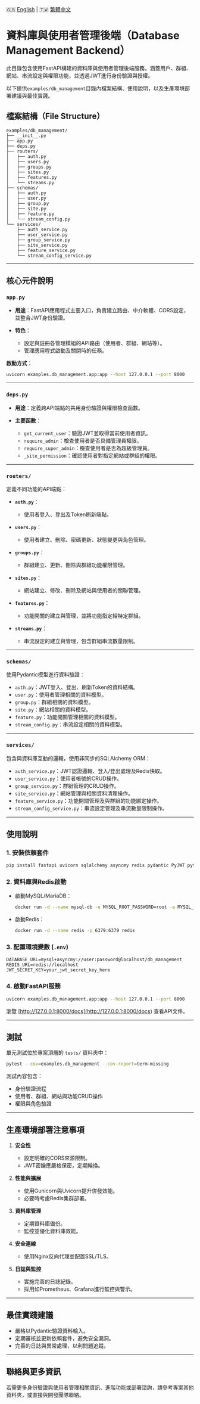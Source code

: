 
🇬🇧 [English](./README.md) | 🇹🇼 [繁體中文](./README-zh-tw.md)

# 資料庫與使用者管理後端（Database Management Backend）

此目錄包含使用FastAPI構建的資料庫與使用者管理後端服務，涵蓋用戶、群組、網站、串流設定與權限功能，並透過JWT進行身份驗證與授權。

以下提供`examples/db_management`目錄內檔案結構、使用說明，以及生產環境部署建議與最佳實踐。

## 檔案結構（File Structure）

```
examples/db_management/
├── __init__.py
├── app.py
├── deps.py
├── routers/
│   ├── auth.py
│   ├── users.py
│   ├── groups.py
│   ├── sites.py
│   ├── features.py
│   └── streams.py
├── schemas/
│   ├── auth.py
│   ├── user.py
│   ├── group.py
│   ├── site.py
│   ├── feature.py
│   └── stream_config.py
└── services/
    ├── auth_service.py
    ├── user_service.py
    ├── group_service.py
    ├── site_service.py
    ├── feature_service.py
    └── stream_config_service.py
```

---

## 核心元件說明

### `app.py`

* **用途**：FastAPI應用程式主要入口，負責建立路由、中介軟體、CORS設定，並整合JWT身份驗證。
* **特色**：

  * 設定與註冊各管理模組的API路由（使用者、群組、網站等）。
  * 管理應用程式啟動及關閉時的任務。

**啟動方式**：

```bash
uvicorn examples.db_management.app:app --host 127.0.0.1 --port 8000
```

---

### `deps.py`

* **用途**：定義跨API端點的共用身份驗證與權限檢查函數。
* **主要函數**：

  * `get_current_user`：驗證JWT並取得當前使用者資訊。
  * `require_admin`：檢查使用者是否具備管理員權限。
  * `require_super_admin`：檢查使用者是否為超級管理員。
  * `_site_permission`：確認使用者對指定網站或群組的權限。

---

### `routers/`

定義不同功能的API端點：

* **`auth.py`**：

  * 使用者登入、登出及Token刷新端點。

* **`users.py`**：

  * 使用者建立、刪除、密碼更新、狀態變更與角色管理。

* **`groups.py`**：

  * 群組建立、更新、刪除與群組功能權限管理。

* **`sites.py`**：

  * 網站建立、修改、刪除及網站與使用者的關聯管理。

* **`features.py`**：

  * 功能開關的建立與管理，並將功能指定給特定群組。

* **`streams.py`**：

  * 串流設定的建立與管理，包含群組串流數量限制。

---

### `schemas/`

使用Pydantic模型進行資料驗證：

* `auth.py`：JWT登入、登出、刷新Token的資料結構。
* `user.py`：使用者管理相關的資料模型。
* `group.py`：群組相關的資料模型。
* `site.py`：網站相關的資料模型。
* `feature.py`：功能開關管理相關的資料模型。
* `stream_config.py`：串流設定相關的資料模型。

---

### `services/`

包含與資料庫互動的邏輯，使用非同步的SQLAlchemy ORM：

* `auth_service.py`：JWT認證邏輯、登入/登出處理及Redis快取。
* `user_service.py`：使用者帳號的CRUD操作。
* `group_service.py`：群組管理的CRUD操作。
* `site_service.py`：網站管理與相關資料清理操作。
* `feature_service.py`：功能開關管理及與群組的功能綁定操作。
* `stream_config_service.py`：串流設定管理及串流數量限制操作。

---

## 使用說明

### 1. 安裝依賴套件

```bash
pip install fastapi uvicorn sqlalchemy asyncmy redis pydantic PyJWT python-multipart
```

### 2. 資料庫與Redis啟動

* 啟動MySQL/MariaDB：

  ```bash
  docker run -d --name mysql-db -e MYSQL_ROOT_PASSWORD=root -e MYSQL_DATABASE=db_management -p 3306:3306 mysql:8
  ```

* 啟動Redis：

  ```bash
  docker run -d --name redis -p 6379:6379 redis
  ```

### 3. 配置環境變數 (`.env`)

```
DATABASE_URL=mysql+asyncmy://user:password@localhost/db_management
REDIS_URL=redis://localhost
JWT_SECRET_KEY=your_jwt_secret_key_here
```

### 4. 啟動FastAPI服務

```bash
uvicorn examples.db_management.app:app --host 127.0.0.1 --port 8000
```

瀏覽 [http://127.0.0.1:8000/docs](http://127.0.0.1:8000/docs) 查看API文件。

---

## 測試

單元測試位於專案頂層的 `tests/` 資料夾中：

```bash
pytest --cov=examples.db_management --cov-report=term-missing
```

測試內容包含：

* 身份驗證流程
* 使用者、群組、網站與功能CRUD操作
* 權限與角色驗證

---

## 生產環境部署注意事項

1. **安全性**

   * 設定明確的CORS來源限制。
   * JWT密鑰應嚴格保密，定期輪換。

2. **性能與擴展**

   * 使用Gunicorn與Uvicorn提升併發效能。
   * 必要時考慮Redis集群部署。

3. **資料庫管理**

   * 定期資料庫備份。
   * 監控並優化資料庫效能。

4. **安全連線**

   * 使用Nginx反向代理並配置SSL/TLS。

5. **日誌與監控**

   * 實施完善的日誌紀錄。
   * 採用如Prometheus、Grafana進行監控與警示。

---

## 最佳實踐建議

* 嚴格以Pydantic驗證資料輸入。
* 定期審核並更新依賴套件，避免安全漏洞。
* 完善的日誌與異常處理，以利問題追蹤。

---

## 聯絡與更多資訊

若需更多身份驗證與使用者管理相關資訊、進階功能或部署諮詢，請參考專案其他資料夾，或直接與開發團隊聯絡。
